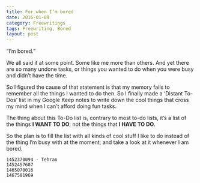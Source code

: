 ```yaml
---
title: For when I’m bored
date: 2016-01-09
category: Freewritings
tags: Freewriting, Bored
layout: post
---
```


“I’m bored.”

We all said it at some point. Some like me more than others. And yet there are so many undone tasks, or things you wanted to do when you were busy and didn’t have the time. 

<!--more-->

So I figured the cause of that statement is that my memory fails to remember all the things I wanted to do then. So I finally made a ‘Distant To-Dos’ list in my Google Keep notes to write down the cool things that cross my mind when I can’t afford doing fun tasks.

The thing about this To-Do list is, contrary to most to-do lists, it’s a list of the things **I WANT TO DO**; not the things that **I HAVE TO DO**.

So the plan is to fill the list with all kinds of cool stuff I like to do instead of the thing I’m busy with at the moment; and take a look at it whenever I am bored. 

```
1452370094 - Tehran  
1452457607
1465070016
1467581969 
```
